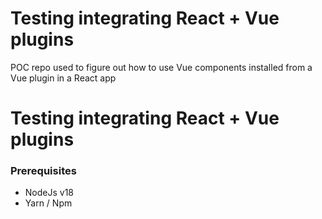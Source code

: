 # Testing integrating React + Vue plugins

POC repo used to figure out how to use Vue components installed from a Vue plugin in a React app

# Testing integrating React + Vue plugins

### Prerequisites

- NodeJs v18
- Yarn / Npm
